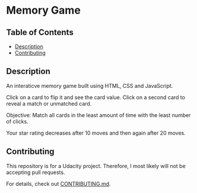 # Memory Game

## Table of Contents

* [Description](#description)
* [Contributing](#contributing)

## Description

An interaticve memory game built using HTML, CSS and JavaScript.

Click on a card to flip it and see the card value. Click on a second card to reveal a match or unmatched card. 

Objective: Match all cards in the least amount of time with the least number of clicks.

Your star rating decreases after 10 moves and then again after 20 moves.


## Contributing

This repository is for a Udacity project. Therefore, I most likely will not be accepting pull requests.

For details, check out [CONTRIBUTING.md](CONTRIBUTING.md).
